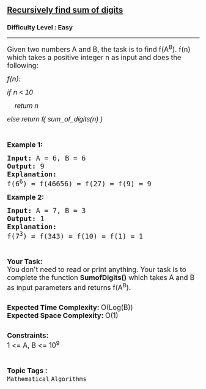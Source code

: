 <h2><a href="https://practice.geeksforgeeks.org/problems/recursively-find-sum-of-digits3558/1">Recursively find sum of digits</a></h2><h3>Difficulty Level : Easy</h3><hr><div class="problems_problem_content__Xm_eO"><p><span style="font-size: 18px;">Given two numbers A and B, the task is to find f(A<sup>B</sup>). f(n) which takes a positive integer n as input and does the following:</span></p>
<p><span style="font-size: 18px;"><em>f(n):</em></span></p>
<p><span style="font-size: 18px;"><em>if n <span style="font-family: arial,helvetica,sans-serif;">&lt; 10 </span><span style="font-family: arial,helvetica,sans-serif;"> </span></em></span></p>
<p><span style="font-size: 18px;"><em><span style="font-family: arial,helvetica,sans-serif;">&nbsp;&nbsp;&nbsp; return n</span></em></span></p>
<p><span style="font-size: 18px;"><em><span style="font-family: arial,helvetica,sans-serif;">else return f( sum_of_digits(n) )</span></em></span></p>
<p>&nbsp;</p>
<p><span style="font-size: 18px;"><strong>Example 1:</strong></span></p>
<pre><span style="font-size: 18px;"><strong>Input: </strong>A = 6, B = 6
<strong>Output: </strong>9
<strong>Explanation: </strong>
f(6<sup>6</sup>) = f(46656) = f(27) = f(9) = 9</span>
</pre>
<p><span style="font-size: 18px;"><strong>Example 2:</strong></span></p>
<pre><span style="font-size: 18px;"><strong>Input: </strong>A = 7, B = 3
<strong>Output: </strong>1
<strong>Explanation: </strong>
f(7<sup>3</sup>) = f(343) = f(10) = f(1) = 1</span>
</pre>
<p>&nbsp;</p>
<p><span style="font-size: 18px;"><strong>Your Task:</strong><br>You don't need to read or print anything. Your task is to complete the function&nbsp;<strong>SumofDigits()</strong> which takes A and B as input parameters and returns f(A<sup>B</sup>).</span><br>&nbsp;</p>
<p><span style="font-size: 18px;"><strong>Expected Time Complexity: </strong>O(Log(B))<br><strong>Expected Space Complexity:&nbsp;</strong>O(1)</span><br>&nbsp;</p>
<p><span style="font-size: 18px;"><strong>Constraints:</strong><br>1 &lt;= A, B &lt;= 10<sup>9</sup>&nbsp;</span></p></div><br><p><span style=font-size:18px><strong>Topic Tags : </strong><br><code>Mathematical</code>&nbsp;<code>Algorithms</code>&nbsp;